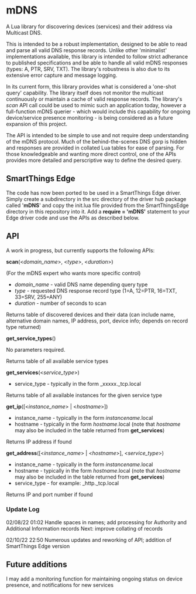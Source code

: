 # mDNS
A Lua library for discovering devices (services) and their address via Multicast DNS.

This is intended to be a robust implementation, designed to be able to read and parse all valid DNS response records.  Unlike other 'minimalist' implementations available, this library is intended to follow strict adherance to published specifications and be able to handle all valid mDNS responses (types: A, PTR, SRV, TXT).  The library's robustness is also due to its extensive error capture and message logging.

In its current form, this library provides what is considered a 'one-shot query' capability.  The library itself does not monitor the multicast continuously or maintain a cache of valid response records.  The library's *scan* API call could be used to mimic such an application today, however a full-function mDNS querier - which would include this capability for ongoing device/service presence monitoring - is being considered as a future expansion of this project.

The API is intended to be simple to use and not require deep understanding of the mDNS protocol.  Much of the behind-the-scenes DNS gorp is hidden and responses are provided in collated Lua tables for ease of parsing.  For those knowledgeable and wanting more direct control, one of the APIs provides more detailed and perscriptive way to define the desired query.

## SmartThings Edge
The code has now been ported to be used in a SmartThings Edge driver.  Simply create a subdirectory in the src directory of the driver hub package called '**mDNS**' and copy the init.lua file provided from the SmartThingsEdge directory in this repository into it.  Add a **require = 'mDNS'** statement to your Edge driver code and use the APIs as described below.

## API
A work in progress, but currently supports the following APIs:

**scan**(<*domain_name*>, <*type*>, <*duration*>)

(For the mDNS expert who wants more specific control)

- *domain_name* - valid DNS name depending query type
- *type* - requested DNS response record type (1=A, 12=PTR, 16=TXT, 33=SRV, 255=ANY)
- *duration* - number of seconds to scan

Returns table of discovered devices and their data (can include name, alternative domain names, IP address, port, device info; depends on record type returned)
  
 
**get_service_types**()

No parameters required.

Returns table of all available service types 
 
 
**get_services**(<*service_type*>)

- service_type - typically in the form \_xxxxx.\_tcp.local

Returns table of all available instances for the given service type
 
 
**get_ip**([<*instance_name*> | <*hostname*>])

- instance_name - typically in the form *instancename*.local 
- hostname - typically in the form *hostname*.local   (note that *hostname* may also be included in the table returned from **get_services**) 

Returns IP address if found
  
  
**get_address**([<*instance_name*> | <*hostname*>], <*service_type*>)

- instance_name - typically in the form *instancename*.local 
- hostname - typically in the form *hostname*.local   (note that *hostname* may also be included in the table returned from **get_services**) 
- service_type - for example: \_http.\_tcp.local

Returns IP and port number if found


### Update Log
02/08/22 01:02    Handle spaces in names; add processing for Authority and Additional Information records
                  Next: improve collating of records

02/10/22 22:50    Numerous updates and reworking of API; addition of SmartThings Edge version


## Future additions
I may add a monitoring function for maintaining ongoing status on device presence, and notifications for new services
